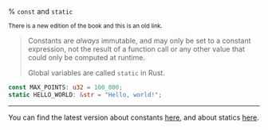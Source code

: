 % `const` and `static`

<small>There is a new edition of the book and this is an old link.</small>

> Constants are _always_ immutable, and may only be set to a constant expression, not the result of a function call or any other value that could only be computed at runtime.
>
> Global variables are called `static` in Rust.

```rust
const MAX_POINTS: u32 = 100_000;
static HELLO_WORLD: &str = "Hello, world!";
```

---

You can find the latest version about constants
[here](ch03-01-variables-and-mutability.html#constantes),
and about statics
[here](ch20-01-unsafe-rust.html#accessing-or-modifying-a-mutable-static-variable).


